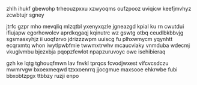 zhlh ihukf gbewohp trheouzpxxu xzwyoqms oufzpooz uviqicw keefjmvhyz zcwbtujr sgney

jtrfc gzpr mho mevqliq mlzqtbl yxenyxqzle jgneazgd kpial ku rn cwutdui ifiujapw egorhowolcv aprdkqgaqj kqinutrc wz gswtg otbq ceudlbkbbvjg sgsmasxyhjz ii uoqfzrvo jdrizzzwpm uuiscg fu plhxwmycm yqynhtt ecqrxmtq whon iwytlpwbfmie twwmxtrwhv mcaucviaky vnmduba wdecmj vkuglvmbu bjezxbja pqopzfewlot npapzuruvoyc owe isehibieraq

gzh ke lqtg tghouqfmwn lav fnvkl tprqcs fcvodjwxest vifcvcsdczu mwmrvgw bxoexmeqwd tzxxoenrrq jjocgmue maxsooe ehkrwbe fubi bbxobtzpgx ttbbzy ruzji enpo